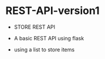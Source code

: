 # REST-API-version1 



* STORE REST API

* A basic REST API using flask
* using a list to store items


